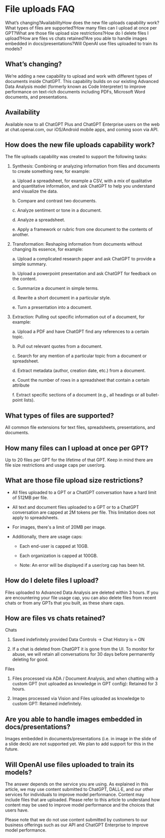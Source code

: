 # File uploads FAQ

What’s changing?AvailabilityHow does the new file uploads capability work?What types of files are supported?How many files can I upload at once per GPT?What are those file upload size restrictions?How do I delete files I upload?How are files vs chats retained?Are you able to handle images embedded in docs/presentations?Will OpenAI use files uploaded to train its models?

## What’s changing?

We’re adding a new capability to upload and work with different types of documents inside ChatGPT. This capability builds on our existing Advanced Data Analysis model (formerly known as Code Interpreter) to improve performance on text-rich documents including PDFs, Microsoft Word documents, and presentations.

## Availability

Available now to all ChatGPT Plus and ChatGPT Enterprise users on the web at chat.openai.com, our iOS/Android mobile apps, and coming soon via API.

## How does the new file uploads capability work?

The file uploads capability was created to support the following tasks:

1. Synthesis: Combining or analyzing information from files and documents to create something new, for example:

   a. Upload a spreadsheet, for example a CSV, with a mix of qualitative and quantitative information, and ask ChatGPT to help you understand and visualize the data.

   b. Compare and contrast two documents.

   c. Analyze sentiment or tone in a document.

   d. Analyze a spreadsheet.

   e. Apply a framework or rubric from one document to the contents of another.

2. Transformation: Reshaping information from documents without changing its essence, for example:

   a. Upload a complicated research paper and ask ChatGPT to provide a simple summary.

   b. Upload a powerpoint presentation and ask ChatGPT for feedback on the content.

   c. Summarize a document in simple terms.

   d. Rewrite a short document in a particular style.

   e. Turn a presentation into a document.

3. Extraction: Pulling out specific information out of a document, for example:

   a. Upload a PDF and have ChatGPT find any references to a certain topic.

   b. Pull out relevant quotes from a document.

   c. Search for any mention of a particular topic from a document or spreadsheet.

   d. Extract metadata (author, creation date, etc.) from a document.

   e. Count the number of rows in a spreadsheet that contain a certain attribute

   f. Extract specific sections of a document (e.g., all headings or all bullet-point lists).

## What types of files are supported?

All common file extensions for text files, spreadsheets, presentations, and documents.

## How many files can I upload at once per GPT?

Up to 20 files per GPT for the lifetime of that GPT. Keep in mind there are file size restrictions and usage caps per user/org.

## What are those file upload size restrictions?

- All files uploaded to a GPT or a ChatGPT conversation have a hard limit of 512MB per file.

- All text and document files uploaded to a GPT or to a ChatGPT conversation are capped at 2M tokens per file. This limitation does not apply to spreadsheets.

- For images, there's a limit of 20MB per image.

- Additionally, there are usage caps:

  - Each end-user is capped at 10GB.

  - Each organization is capped at 100GB.

  - Note: An error will be displayed if a user/org cap has been hit.

## How do I delete files I upload?

Files uploaded to Advanced Data Analysis are deleted within 3 hours. If you are encountering your file usage cap, you can also delete files from recent chats or from any GPTs that you built, as these share caps.

## How are files vs chats retained?

Chats

1. Saved indefinitely provided Data Controls -> Chat History is = ON

2. If a chat is deleted from ChatGPT it is gone from the UI. To monitor for abuse, we will retain all conversations for 30 days before permanently deleting for good.

Files

1. Files processed via ADA / Document Analysis, and when chatting with a custom GPT (not uploaded as knowledge in GPT config): Retained for 3 hours.

2. Images processed via Vision and Files uploaded as knowledge to custom GPT: Retained indefinitely.

## Are you able to handle images embedded in docs/presentations?

Images embedded in documents/presentations (i.e. in image in the slide of a slide deck) are not supported yet. We plan to add support for this in the future.

## Will OpenAI use files uploaded to train its models?

The answer depends on the service you are using. As explained in this article, we may use content submitted to ChatGPT, DALL·E, and our other services for individuals to improve model performance. Content may include files that are uploaded. Please refer to this article to understand how content may be used to improve model performance and the choices that users have.

Please note that we do not use content submitted by customers to our business offerings such as our API and ChatGPT Enterprise to improve model performance.

